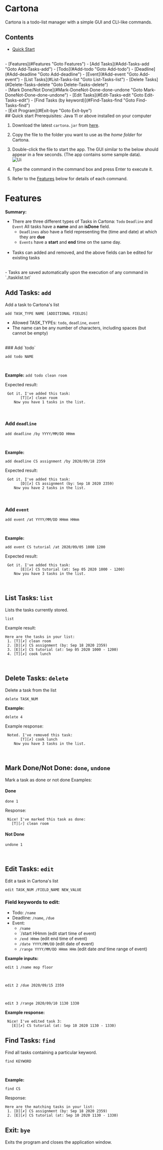# Cartona

Cartona is a todo-list manager with a simple GUI and CLI-like commands.

## Contents
- [Quick Start](#Quick-Start "Goto Quick Start")
<br>
- [Features](#Features "Goto Features")
    - [Add Tasks](#Add-Tasks-add "Goto Add-Tasks-add")
        - [Todo](#Add-todo "Goto Add-todo")
        - [Deadline](#Add-deadline "Goto Add-deadline")
        - [Event](#Add-event "Goto Add-event")
    - [List Tasks](#List-Tasks-list "Goto List-Tasks-list")
    - [Delete Tasks](#Delete-Tasks-delete "Goto Delete-Tasks-delete")
    <br>
    - [Mark Done/Not Done](#Mark-DoneNot-Done-done-undone "Goto Mark-DoneNot-Done-done-undone")
    - [Edit Tasks](#Edit-Tasks-edit "Goto Edit-Tasks-edit")
    - [Find Tasks (by keyword)](#Find-Tasks-find "Goto Find-Tasks-find")
    <br>
    - [Exit Program](#Exit-bye "Goto Exit-bye")
    <br>
## Quick start
Prerequisites: Java 11 or above installed on your computer

1. Download the latest `cartona.jar` from [here](https://github.com/jayarengam/ip/releases).

1. Copy the file to the folder you want to use as the _home folder_ for Cartona.

1. Double-click the file to start the app. The GUI similar to the below should appear in a few seconds. (The app contains some sample data).<br>
   ![Ui](Ui.png)

1. Type the command in the command box and press Enter to execute it.<br>

1. Refer to the [Features](#features) below for details of each command.

# Features

**Summary:** 
- There are three different types of Tasks in Cartona: `Todo` `Deadline` and `Event` All tasks have a **name** and an **isDone** field.
    - `Deadlines` also have a field representing the (time and date) at which they are **due**
    - `Events` have a **start** and **end** time on the same day.
    <br>
- Tasks can added and removed, and the above fields can be edited for existing tasks
<br>
- Tasks are saved automatically upon the execution of any command in `./tasklist.txt`

## Add Tasks: `add`

Add a task to Cartona's list
```
add TASK_TYPE NAME [ADDITIONAL FIELDS]
```

- Allowed TASK_TYPEs: `todo`, `deadline`, `event`
- The name can be any number of characters, including spaces (but cannot be empty)
<br>
### Add `todo`

```
add todo NAME
```
<br>

**Example:**
`add todo clean room`

Expected result:
```
 Got it. I've added this task:
       [T][✗] clean room
    Now you have 1 tasks in the list.
```
<br>

### Add ```deadline```

```
add deadline /by YYYY/MM/DD HHmm
```
<br>

**Example:**
```
add deadline CS assignment /by 2020/09/18 2359
```

Expected result:
```
 Got it. I've added this task:
       [D][✗] CS assignment (by: Sep 18 2020 2359)
    Now you have 2 tasks in the list.
```
<br>

### Add ```event```

```
add event /at YYYY/MM/DD HHmm HHmm
```
<br>

**Example:**
```
add event CS tutorial /at 2020/09/05 1000 1200
```

Expected result:
```
 Got it. I've added this task:
       [E][✗] CS tutorial (at: Sep 05 2020 1000 - 1200)
    Now you have 3 tasks in the list.
```
<br>

## List Tasks: ```list```
Lists the tasks currently stored.
```
list
```
Example result:
```
Here are the tasks in your list:
 1. [T][✗] clean room
 2. [D][✗] CS assignment (by: Sep 18 2020 2359)
 3. [E][✗] CS tutorial (at: Sep 05 2020 1000 - 1200)
 4. [T][✗] cook lunch
```

<br>

## Delete Tasks: ```delete```
Delete a task from the list
```
delete TASK_NUM
```
**Example:**
```
delete 4
```
Example response:
```
 Noted. I've removed this task:
       [T][✗] cook lunch
    Now you have 3 tasks in the list.
```
<br>

## Mark Done/Not Done: ```done```, ```undone```
Mark a task as done or not done
Examples:

#### Done
```
done 1
```
Response:
```
 Nice! I've marked this task as done:
   [T][✓] clean room
```

#### Not Done
```
undone 1
```

<br>

## Edit Tasks: ```edit```

Edit a task in Cartona's list

```
edit TASK_NUM /FIELD_NAME NEW_VALUE
```

### Field keywords to edit:
- Todo: `/name`
- Deadline: `/name`, `/due`
- Event: 
    - `/name`
    - `/start HHmm (edit start time of event)
    - `/end HHmm` (edit end time of event)
    - `/date YYYY/MM/DD` (edit date of event)
    - `/range YYYY/MM/DD HHmm HHm` (edit date *and* time range of event)

**Example inputs:**

```
edit 1 /name mop floor
```
<br>

```
edit 2 /due 2020/09/15 2359
```
<br>

```
edit 3 /range 2020/09/10 1130 1330
```
**Example response:**
```
 Nice! I've edited task 3:
   [E][✗] CS tutorial (at: Sep 10 2020 1130 - 1330)
```

## Find Tasks: `find`
Find all tasks containing a particular keyword.

```
find KEYWORD
```
<br>

**Example:**
```
find CS
```

Response:
```
Here are the matching tasks in your list:
 1. [D][✗] CS assignment (by: Sep 18 2020 2359)
 2. [E][✗] CS tutorial (at: Sep 10 2020 1130 - 1330)
```

## Exit: `bye`
Exits the program and closes the application window.